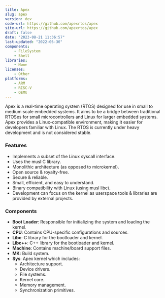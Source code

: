 ```yaml
---
title: Apex
slug: apex
version: dev
code-url: https://github.com/apexrtos/apex
site-url: https://github.com/apexrtos/apex
draft: false
date: "2023-08-21 11:36:57"
last-updated: "2022-05-30"
components:
    - FileSystem
    - Shell
libraries:
    - None
licenses:
    - Other
platforms:
    - ARM
    - RISC-V
    - QEMU
---
```

Apex is a real-time operating system (RTOS) designed for use in small to medium scale embedded systems. It aims to be a bridge between traditional RTOSes for small microcontrollers and Linux for larger embedded systems. Apex provides a Linux-compatible environment, making it easier for developers familiar with Linux. The RTOS is currently under heavy development and is not considered stable.

### Features

- Implements a subset of the Linux syscall interface.
- Uses the musl C library.
- Monolithic architecture (as opposed to microkernel).
- Open source & royalty-free.
- Secure & reliable.
- Small, efficient, and easy to understand.
- Binary compatibility with Linux (using musl libc).
- Development can focus on the kernel as userspace tools & libraries are provided by external projects.

### Components

- **Boot Loader**: Responsible for initializing the system and loading the kernel.
- **CPU**: Contains CPU-specific configurations and sources.
- **Libc**: C library for the bootloader and kernel.
- **Libc++**: C++ library for the bootloader and kernel.
- **Machine**: Contains machine/board support files.
- **MK**: Build system.
- **Sys**: Apex kernel which includes:
  - Architecture support.
  - Device drivers.
  - File systems.
  - Kernel core.
  - Memory management.
  - Synchronization primitives.

<!--github-projects-->
